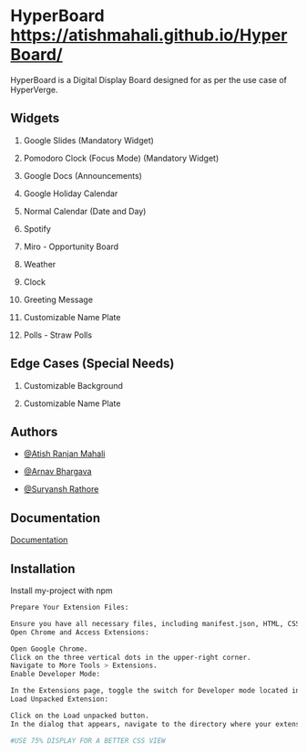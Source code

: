 
# HyperBoard https://atishmahali.github.io/HyperBoard/

HyperBoard is a Digital Display Board designed for as per the use case of HyperVerge.


## Widgets
1. Google Slides (Mandatory Widget)

2. Pomodoro Clock (Focus Mode) (Mandatory Widget)

3. Google Docs (Announcements)

4. Google Holiday Calendar

5. Normal Calendar (Date and Day)

6. Spotify

7. Miro - Opportunity Board

8. Weather

9. Clock

10. Greeting Message

11. Customizable Name Plate

12. Polls - Straw Polls
## Edge Cases (Special Needs)
1. Customizable Background

2. Customizable Name Plate
## Authors
- [@Atish Ranjan Mahali](https://github.com/atishmahali)

- [@Arnav Bhargava](https://github.com/SOURHEAD)

- [@Suryansh Rathore](https://github.com/suryansh4424)


## Documentation

[Documentation](https://linktodocumentation)


## Installation

Install my-project with npm

```bash
Prepare Your Extension Files:

Ensure you have all necessary files, including manifest.json, HTML, CSS, JavaScript, and any assets (images, icons).
Open Chrome and Access Extensions:

Open Google Chrome.
Click on the three vertical dots in the upper-right corner.
Navigate to More Tools > Extensions.
Enable Developer Mode:

In the Extensions page, toggle the switch for Developer mode located in the top-right corner.
Load Unpacked Extension:

Click on the Load unpacked button.
In the dialog that appears, navigate to the directory where your extension files are located and select the folder.

#USE 75% DISPLAY FOR A BETTER CSS VIEW

```
    
